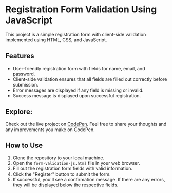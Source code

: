 # Registration Form Validation Using JavaScript

This project is a simple registration form with client-side validation implemented using HTML, CSS, and JavaScript.

## Features

- User-friendly registration form with fields for name, email, and password.
- Client-side validation ensures that all fields are filled out correctly before submission.
- Error messages are displayed if any field is missing or invalid.
- Success message is displayed upon successful registration.
 
## Explore:
Check out the live project on [CodePen](https://codepen.io/Supreme-Soft/pen/gOENVJz). Feel free to share your thoughts and any improvements you make on CodePen.

## How to Use

1. Clone the repository to your local machine.
2. Open the `form-validation-js.html` file in your web browser.
3. Fill out the registration form fields with valid information.
4. Click the "Register" button to submit the form.
5. If successful, you'll see a confirmation message. If there are any errors, they will be displayed below the respective fields.

